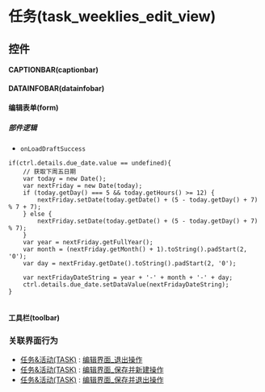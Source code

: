 # 任务(task_weeklies_edit_view)  <!-- {docsify-ignore-all} -->



## 控件
#### CAPTIONBAR(captionbar)
#### DATAINFOBAR(datainfobar)
#### 编辑表单(form)

##### 部件逻辑
* `onLoadDraftSuccess`
```
if(ctrl.details.due_date.value == undefined){
    // 获取下周五日期
    var today = new Date();
    var nextFriday = new Date(today);
    if (today.getDay() === 5 && today.getHours() >= 12) {
        nextFriday.setDate(today.getDate() + (5 - today.getDay() + 7) % 7 + 7);
    } else {
        nextFriday.setDate(today.getDate() + (5 - today.getDay() + 7) % 7);
    }
    var year = nextFriday.getFullYear();
    var month = (nextFriday.getMonth() + 1).toString().padStart(2, '0');
    var day = nextFriday.getDate().toString().padStart(2, '0');

    var nextFridayDateString = year + '-' + month + '-' + day;
    ctrl.details.due_date.setDataValue(nextFridayDateString);
}


```
#### 工具栏(toolbar)


### 关联界面行为
  * [任务&活动(TASK)](module/crm/task) : [编辑界面_退出操作](module/crm/task#界面行为)
  * [任务&活动(TASK)](module/crm/task) : [编辑界面_保存并新建操作](module/crm/task#界面行为)
  * [任务&活动(TASK)](module/crm/task) : [编辑界面_保存并退出操作](module/crm/task#界面行为)

<script>
 const { createApp } = Vue
  createApp({
    data() {
      return {

      }
    }
  }).use(ElementPlus).mount('#app')
</script>